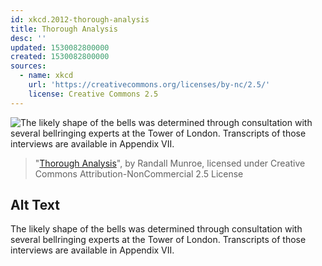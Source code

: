 ```yaml
---
id: xkcd.2012-thorough-analysis
title: Thorough Analysis
desc: ''
updated: 1530082800000
created: 1530082800000
sources:
  - name: xkcd
    url: 'https://creativecommons.org/licenses/by-nc/2.5/'
    license: Creative Commons 2.5
---
```

![The likely shape of the bells was determined through consultation with several bellringing experts at the Tower of London. Transcripts of those interviews are available in Appendix VII.](https://imgs.xkcd.com/comics/thorough_analysis.png)
> "[Thorough Analysis](https://xkcd.com/2012/)", by Randall Munroe, licensed under Creative Commons Attribution-NonCommercial 2.5 License

## Alt Text
The likely shape of the bells was determined through consultation with several bellringing experts at the Tower of London. Transcripts of those interviews are available in Appendix VII.
